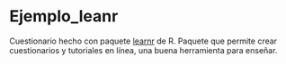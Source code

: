 # Ejemplo_leanr

Cuestionario hecho con paquete [learnr](https://rstudio.github.io/learnr/) de R. Paquete que permite crear cuestionarios y tutoriales en línea, una buena herramienta para enseñar.
